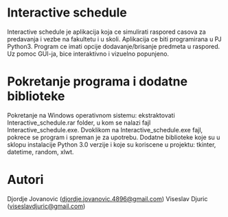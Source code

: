# Interactive schedule

Interactive schedule je aplikacija koja ce simulirati raspored casova za predavanja i vezbe na fakultetu i u skoli. 
Aplikacija ce biti programirana u PJ Python3. Program ce imati opcije dodavanje/brisanje predmeta u raspored. Uz pomoc GUI-ja, bice interaktivno i vizuelno popunjeno.

# Pokretanje programa i dodatne biblioteke

Pokretanje na Windows operativnom sistemu: ekstraktovati Interactive_schedule.rar folder, u kom se nalazi fajl Interactive_schedule.exe. Dvoklikom na Interactive_schedule.exe fajl, pokrece se program i spreman je za upotrebu.
Dodatne biblioteke koje su u sklopu instalacije Python 3.0 verzije i koje su koriscene u projektu: tkinter, datetime, random, xlwt.

# Autori

Djordje Jovanovic (djordje.jovanovic.4896@gmail.com)
Viseslav Djuric (viseslavdjuric@gmail.com)
